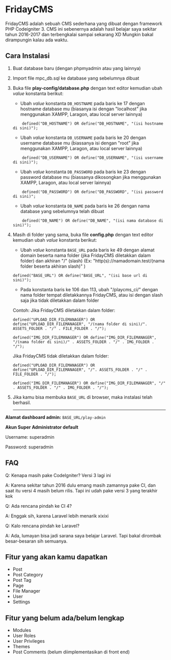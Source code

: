 # FridayCMS

FridayCMS adalah sebuah CMS sederhana yang dibuat dengan framework PHP Codeigniter 3. CMS ini sebenernya adalah hasil belajar saya sekitar tahun 2016-2017 dan terbengkalai sampai sekarang XD Mungkin bakal dirampungin kalau ada waktu.

## Cara Instalasi
1. Buat database baru (dengan phpmyadmin atau yang lainnya)
2. Import file mpc_db.sql ke database yang sebelumnya dibuat
3. Buka file **play-config/database.php** dengan text editor kemudian ubah *value* konstanta berikut:
    - Ubah *value* konstanta `DB_HOSTNAME` pada baris ke 17 dengan hostname database mu (biasanya isi dengan "localhost" jika menggunakan XAMPP, Laragon, atau local server lainnya)
    ```
        defined("DB_HOSTNAME") OR define("DB_HOSTNAME", "(isi hostname di sini)");
    ```
    - Ubah *value* konstanta `DB_USERNAME` pada baris ke 20 dengan username database mu (biassanya isi dengan "root" jika menggunakan XAMPP, Laragon, atau local server lainnya)
    ```
        defined("DB_USERNAME") OR define("DB_USERNAME", "(isi username di sini)");
    ```
    - Ubah *value* konstanta `DB_PASSWORD` pada baris ke 23 dengan password database mu (biassanya dikosongkan jika menggunakan XAMPP, Laragon, atau local server lainnya)
    ```
        defined("DB_PASSWORD") OR define("DB_PASSWORD", "(isi password di sini)";
    ```
    - Ubah *value* konstanta `DB_NAME` pada baris ke 26 dengan nama database yang sebelumnya telah dibuat
    ```
        defined("DB_NAME") OR define("DB_NAME", "(isi nama database di sini)");
    ```
4. Masih di folder yang sama, buka file **config.php** dengan text editor kemudian ubah *value* konstanta berikut:
    - Ubah *value* konstanta `BASE_URL` pada baris ke 49 dengan alamat domain beserta nama folder (jika FridayCMS diletakkan dalam folder) dan akhiran "/" (slash) (Ex: "http(s)://namadomain.test/(nama folder beserta akhiran slash)" )
    ```
    defined("BASE_URL") OR define("BASE_URL", "(isi base url di sini)");
    ```
    - Pada konstanta baris ke 106 dan 113, ubah "/playcms_ci/" dengan nama folder tempat diletakkannya FridayCMS, atau isi dengan slash saja jika tidak diletakkan dalam folder

    Contoh:
    Jika FridayCMS diletakkan dalam folder:
    ```
	defined("UPLOAD_DIR_FILEMANAGER") OR define("UPLOAD_DIR_FILEMANAGER", "/(nama folder di sini)/". ASSETS_FOLDER . "/" . FILE_FOLDER . "/");
    ```
    ```
	defined("IMG_DIR_FILEMANAGER") OR define("IMG_DIR_FILEMANAGER", "/(nama folder di sini)/" . ASSETS_FOLDER . "/" . IMG_FOLDER . "/");
    ```
    Jika FridayCMS tidak diletakkan dalam folder:
    ```
	defined("UPLOAD_DIR_FILEMANAGER") OR define("UPLOAD_DIR_FILEMANAGER", "/". ASSETS_FOLDER . "/" . FILE_FOLDER . "/");
    ```
    ```
	defined("IMG_DIR_FILEMANAGER") OR define("IMG_DIR_FILEMANAGER", "/" . ASSETS_FOLDER . "/" . IMG_FOLDER . "/");
    ```
5. Jika kamu bisa membuka `BASE_URL` di browser, maka instalasi telah berhasil.<hr>


**Alamat dashboard admin:** `BASE_URL/play-admin`


**Akun Super Administrator default**

Username: superadmin

Password: superadmin

## FAQ
Q: Kenapa masih pake CodeIgniter? Versi 3 lagi ini

A: Karena sekitar tahun 2016 dulu emang masih zamannya pake CI, dan saat itu versi 4 masih belum rilis. Tapi ini udah pake versi 3 yang terakhir kok

Q: Ada rencana pindah ke CI 4?

A: Enggak sih, karena Laravel lebih menarik xixixi

Q: Kalo rencana pindah ke Laravel?

A: Ada, lumayan bisa jadi sarana saya belajar Laravel. Tapi bakal dirombak besar-besaran sih semuanya.

## Fitur yang akan kamu dapatkan
- Post
- Post Category
- Post Tag
- Page
- File Manager
- User
- Settings

## Fitur yang belum ada/belum lengkap
- Modules
- User Roles
- User Privileges
- Themes
- Post Comments (belum diimplementasikan di front end)
